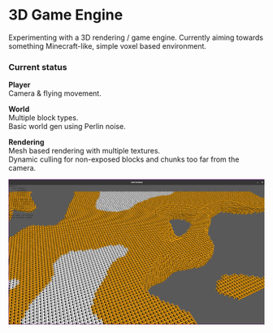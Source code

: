 # 3D Game Engine
Experimenting with a 3D rendering / game engine. Currently aiming towards something Minecraft-like, simple voxel based environment.

### Current status
**Player**  
Camera & flying movement.  

**World**  
Multiple block types.  
Basic world gen using Perlin noise.  

**Rendering**  
Mesh based rendering with multiple textures.  
Dynamic culling for non-exposed blocks and chunks too far from the camera.  

![](./github/screenshot.png)
